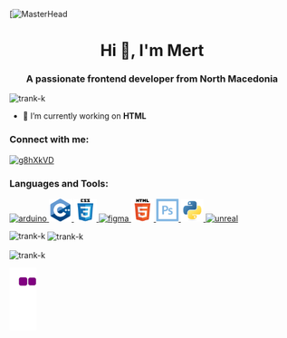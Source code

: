 [![MasterHead](https://thumbs.dreamstime.com/b/banner-software-development-programming-web-site-app-laptop-code-ui-ux-interface-concept-coding-testing-usability-design-220115862.jpg)
<h1 align="center">Hi 👋, I'm Mert</h1>
<h3 align="center">A passionate frontend developer from North Macedonia</h3>

<p align="left"> <img src="https://komarev.com/ghpvc/?username=trank-k&label=Profile%20views&color=0e75b6&style=flat" alt="trank-k" /> </p>

- 🔭 I’m currently working on **HTML**

<h3 align="left">Connect with me:</h3>
<p align="left">
<a href="https://discord.gg/g8hXkVD" target="blank"><img align="center" src="https://raw.githubusercontent.com/rahuldkjain/github-profile-readme-generator/master/src/images/icons/Social/discord.svg" alt="g8hXkVD" height="30" width="40" /></a>
</p>

<h3 align="left">Languages and Tools:</h3>
<p align="left"> <a href="https://www.arduino.cc/" target="_blank" rel="noreferrer"> <img src="https://cdn.worldvectorlogo.com/logos/arduino-1.svg" alt="arduino" width="40" height="40"/> </a> <a href="https://www.w3schools.com/cpp/" target="_blank" rel="noreferrer"> <img src="https://raw.githubusercontent.com/devicons/devicon/master/icons/cplusplus/cplusplus-original.svg" alt="cplusplus" width="40" height="40"/> </a> <a href="https://www.w3schools.com/css/" target="_blank" rel="noreferrer"> <img src="https://raw.githubusercontent.com/devicons/devicon/master/icons/css3/css3-original-wordmark.svg" alt="css3" width="40" height="40"/> </a> <a href="https://www.figma.com/" target="_blank" rel="noreferrer"> <img src="https://www.vectorlogo.zone/logos/figma/figma-icon.svg" alt="figma" width="40" height="40"/> </a> <a href="https://www.w3.org/html/" target="_blank" rel="noreferrer"> <img src="https://raw.githubusercontent.com/devicons/devicon/master/icons/html5/html5-original-wordmark.svg" alt="html5" width="40" height="40"/> </a> <a href="https://www.photoshop.com/en" target="_blank" rel="noreferrer"> <img src="https://raw.githubusercontent.com/devicons/devicon/master/icons/photoshop/photoshop-line.svg" alt="photoshop" width="40" height="40"/> </a> <a href="https://www.python.org" target="_blank" rel="noreferrer"> <img src="https://raw.githubusercontent.com/devicons/devicon/master/icons/python/python-original.svg" alt="python" width="40" height="40"/> </a> <a href="https://unrealengine.com/" target="_blank" rel="noreferrer"> <img src="https://raw.githubusercontent.com/kenangundogan/fontisto/036b7eca71aab1bef8e6a0518f7329f13ed62f6b/icons/svg/brand/unreal-engine.svg" alt="unreal" width="40" height="40"/> </a> </p>

<p><img align="left" src="https://github-readme-stats.vercel.app/api/top-langs?username=trank-k&show_icons=true&locale=en&layout=compact" alt="trank-k" /></p>

<p>&nbsp;<img align="center" src="https://github-readme-stats.vercel.app/api?username=trank-k&show_icons=true&locale=en" alt="trank-k" /></p>

<p><img align="center" src="https://github-readme-streak-stats.herokuapp.com/?user=trank-k&" alt="trank-k" /></p>


![snake gif](https://github.com/TranK-K/TranK-K/blob/output/github-contribution-grid-snake.gif)
